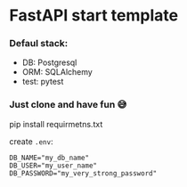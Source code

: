 # FastAPI start template

### Defaul stack:
- DB: Postgresql
- ORM: SQLAlchemy
- test: pytest

### Just clone and have fun 😅

pip install requirmetns.txt

create ```.env```:
```
DB_NAME="my_db_name"
DB_USER="my_user_name"
DB_PASSWORD="my_very_strong_password"
```